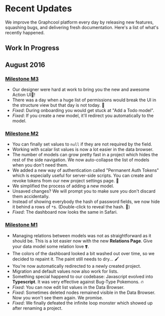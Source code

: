 # Recent Updates

We improve the Graphcool platform every day by releasing new features, squashing bugs, and delivering fresh documentation. Here's a list of what's recently happened.

## Work In Progress

## August 2016
### [Milestone M3](https://github.com/graphcool/dashboard/milestone/3)
* Our designer were hard at work to bring you the new and awesome Action UI🎊!
* There was a day when a huge list of permissions would break the UI in the structure view but that day is not today. 🔮
* *Fixed*: During onboarding you would get stuck at "Add a Todo model". 
* *Fixed*: If you create a new model, it'll redirect you automatically to the model.

### [Milestone M2](https://github.com/graphcool/dashboard/milestone/2)
* You can finally set values to `null` if they are not required by the field.
* Working with scalar list values is now a lot easier in the data browser.
* The number of models can grow pretty fast in a project which hides the rest of the side navigation. We now auto-collapse the list of models when you don't need them.
* We added a new way of authentication called "Permanent Auth Tokens" which is especially useful for server-side scripts. You can create and revoke tokens from our new project settings page. 🔑
* We simplified the process of adding a new model.
* Unsaved changes? We will prompt you to make sure you don't discard them accidentally.
* Instead of showing everybody the hash of password fields, we now hide it behind a rows of `*`s. (Double-click to reveal the hash. 🎩)
* *Fixed*: The dashboard now looks the same in Safari.

### [Milestone M1](https://github.com/graphcool/dashboard/milestone/1)

* Managing relations between models was not as straightforward as it should be. This is a lot easier now with the new **Relations Page**. Give your data model some relation love ❣️.
* The colors of the dashboard looked a bit washed out over time, so we decided to repaint it. The paint still needs to dry... 🖌
* You're now automatically redirected to a newly created project.
* Migration and default values now also work for lists.
* Something special happend to our codebase: Javascript evolved into **Typescript**. It was very effective against Bug-Type Pokemons. 🔥
* *Fixed*: You can now edit list values in the Data Browser.
* *Fixed*: Sometimes deleted nodes remained visible in the Data Browser. Now you won't see them again. We promise.
* *Fixed*: We finally defeated the infinite loop monster which showed up after renaming a project.
